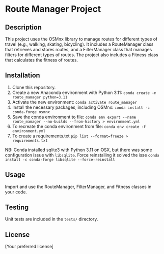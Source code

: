 # Route Manager Project

## Description

This project uses the OSMnx library to manage routes for different types of travel (e.g., walking, skating, bicycling). It includes a RouteManager class that retrieves and stores routes, and a FilterManager class that manages filters for different types of routes. The project also includes a Fitness class that calculates the fitness of routes.

## Installation

1. Clone this repository.
2. Create a new Anaconda environment with Python 3.11: `conda create -n route_manager python=3.11`
3. Activate the new environment: `conda activate route_manager`
4. Install the necessary packages, including OSMnx: `conda install -c conda-forge osmnx`
5. Save the conda environment to file: `conda env export --name route_manager --no-builds --from-history > environment.yml`
6. To recreate the conda environment from file: `conda env create -f environment.yml`
7. To create a requirements.txt `pip list --format=freeze > requirements.txt`

NB: Conda installed sqlite3 with Python 3.11 on OSX, but there was some configuration issue with `libsqlite`. Force reinstalling it solved the isse `conda install -c conda-forge libsqlite --force-reinstall`

## Usage

Import and use the RouteManager, FilterManager, and Fitness classes in your code.

## Testing

Unit tests are included in the `tests/` directory.

## License

[Your preferred license]
